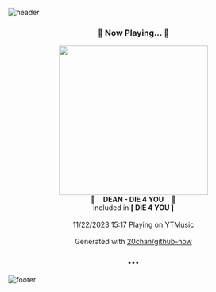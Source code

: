 ![header](https://capsule-render.vercel.app/api?type=wave&height=170&section=header&fontColor=090707&fontAlignX=45&fontAlignY=65&fontSize=100)

<h3 align="center">🎵 Now Playing... 🎵</h3>
<p align="center">
  <a href="https://music.youtube.com/watch?v=8PhC75qPXpE">
    <img width="300" src="https://lh3.googleusercontent.com/9pbuRwMH5tUQQJqf2HP-xH1hjay-4Ag-PlHdka7g9Qnpf52vsLKnj_QGSOrfAdy6w2pj9_0aj153-snN">
  </a>
  <br>
  🎵&nbsp&nbsp&nbsp <b>DEAN - DIE 4 YOU</b> &nbsp&nbsp&nbsp🎵
  <br>
  included in <b>[ DIE 4 YOU ]</b>
  
  <br />
  <br />
  11/22/2023 15:17 Playing on YTMusic
  <br />
  <br />
  Generated with <a href="https://github.com/20chan/github-now">20chan/github-now</a>
</p>

<h3 align="center">•••</h3>

![footer](https://capsule-render.vercel.app/api?type=wave&height=150&section=footer)
